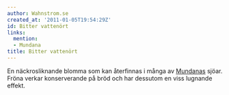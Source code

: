 ```yaml
---
author: Wahnstrom.se
created_at: '2011-01-05T19:54:29Z'
id: Bitter vattenört
links:
  mention:
  - Mundana
title: Bitter vattenört
---
```


En näckrosliknande blomma som kan återfinnas i många av [Mundanas] sjöar. Fröna verkar konserverande
på bröd och har dessutom en viss lugnande effekt.

  [Mundanas]: Mundana